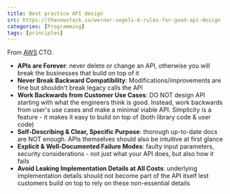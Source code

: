 ```yaml
---
title: Best practice API design
src: https://thenewstack.io/werner-vogels-6-rules-for-good-api-design
categories: [Programming]
tags: [principles]
---
```


From [AWS](https://aws.amazon.com) CTO.

- **APIs are Forever**: never delete or change an API, otherwise you will break the businesses that build on top of it
- **Never Break Backward Compatibility**: Modifications/improvements are fine but shouldn't break legacy calls the API
- **Work Backwards from Customer Use Cases**: DO NOT design API starting with what the engineers think is good. Instead, work backwards from user's use cases and make a minimal viable API. Simplicity is a feature - it makes it easy to build on top of (both library code & user code)
- **Self-Describing & Clear, Specific Purpose**: thorough up-to-date docs are NOT enough. APIs themselves should also be intuitive at first glance
- **Explicit & Well-Documented Failure Modes**: faulty input parameters, security considerations - not just what your API does, but also how it fails
- **Avoid Leaking Implementation Details at All Costs**: underlying implementation details should not become part of the API itself lest customers build on top to rely on these non-essential details